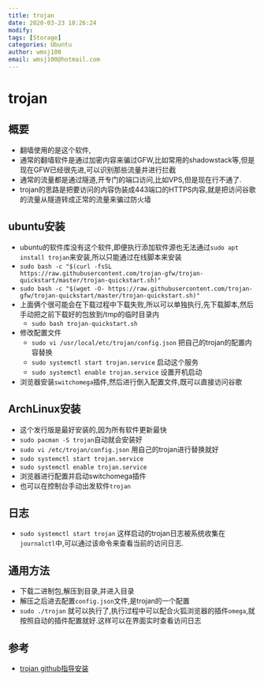 ```yaml
---
title: trojan
date: 2020-03-23 18:26:24
modify: 
tags: [Storage]
categories: Ubuntu
author: wmsj100
email: wmsj100@hotmail.com
---
```


# trojan

## 概要

- 翻墙使用的是这个软件,
- 通常的翻墙软件是通过加密内容来骗过GFW,比如常用的shadowstack等,但是现在GFW已经很先进,可以识别那些流量并进行拦截
- 通常的流量都是通过隧道,开专门的端口访问,比如VPS,但是现在行不通了.
- trojan的思路是把要访问的内容伪装成443端口的HTTPS内容,就是把访问谷歌的流量从隧道转成正常的流量来骗过防火墙

## ubuntu安装

- ubuntu的软件库没有这个软件,即便执行添加软件源也无法通过`sudo apt install trojan`来安装,所以只能通过在线脚本来安装
- `sudo bash -c "$(curl -fsSL https://raw.githubusercontent.com/trojan-gfw/trojan-quickstart/master/trojan-quickstart.sh)"`
- `sudo bash -c "$(wget -O- https://raw.githubusercontent.com/trojan-gfw/trojan-quickstart/master/trojan-quickstart.sh)"` 
- 上面俩个很可能会在下载过程中下载失败,所以可以单独执行,先下载脚本,然后手动把之前下载好的包放到/tmp的临时目录内
	- `sudo bash trojan-quickstart.sh`
- 修改配置文件
	- `sudo vi /usr/local/etc/trojan/config.json` 把自己的trojan的配置内容替换
	- `sudo systemctl start trojan.service` 启动这个服务
	- `sudo systemctl enable trojan.service` 设置开机启动
- 浏览器安装`switchomega`插件,然后进行倒入配置文件,既可以直接访问谷歌

## ArchLinux安装

- 这个发行版是最好安装的,因为所有软件更新最快
- `sudo pacman -S trojan`自动就会安装好
- `sudo vi /etc/trojan/config.json` 用自己的trojan进行替换就好
- `sudo systemctl start trojan.service`
- `sudo systemctl enable trojan.service`
- 浏览器进行配置并启动switchomega插件
- 也可以在控制台手动出发软件`trojan`

## 日志

- `sudo systemctl start trojan` 这样启动的trojan日志被系统收集在`journalctl`中,可以通过该命令来查看当前的访问日志.

## 通用方法

- 下载二进制包,解压到目录,并进入目录
- 解压之后进去配置`config.json`文件,是trojan的一个配置
- `sudo ./trojan` 就可以执行了,执行过程中可以配合火狐浏览器的插件`omega`,就按照自动的插件配置就好.这样可以在界面实时查看访问日志

## 参考

- [trojan github指导安装](https://github.com/trojan-gfw/trojan/wiki/Binary-&-Package-Distributions)
